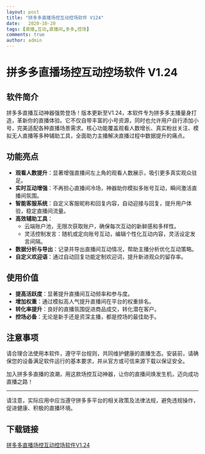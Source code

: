 ```yaml
---
layout: post
title: "拼多多直播场控互动控场软件 V124"
date:   2020-10-20
tags: [直播,互动,直播间,多多,控场]
comments: true
author: admin
---
```

# 拼多多直播场控互动控场软件 V1.24

## 软件简介

拼多多直播互动神器强势登场！版本更新至V1.24，本软件专为拼多多主播量身打造，革新你的直播体验。它不仅自带丰富的小号资源，同时也允许用户自行添加小号，完美适配各种直播场景需求。核心功能覆盖观看人数增长、真实粉丝关注、模拟无人直播等多种辅助工具，全面助力主播解决直播过程中数据提升的痛点。

## 功能亮点

- **观看人数提升**：显著增强直播间左上角的观看人数展示，吸引更多真实观众驻足。
- **实时互动增强**：不再担心直播间冷场，神器助你模拟多账号互动，瞬间激活直播间氛围。
- **智能客服系统**：自定义客服昵称和回复内容，自动迎接与回复，提升用户体验，稳定直播间流量。
- **高效辅助工具**：
    - 云端账户池，无限次获取账户，确保每次互动的新鲜感和多样性。
    - 灵活控制发言：随机或定向账号互动，编辑个性化互动内容，灵活设定发言间隔。
- **数据分析与导出**：记录并导出直播间互动情况，帮助主播分析优化互动策略。
- **自定义欢迎语**：通过自动回复功能定制欢迎词，提升新进观众的留存率。

## 使用价值

- **提高活跃度**：显著提升直播间互动频率和参与度。
- **增加权重**：通过模拟高人气提升直播间在平台的权重排名。
- **转化率提升**：良好的直播氛围促进商品成交，转化潜在客户。
- **控场必备**：无论是新手还是资深主播，都是控场的最佳助手。

## 注意事项

请合理合法使用本软件，遵守平台规则，共同维护健康的直播生态。安装前，请确保您的设备满足软件运行的基本要求，并从官方或可信来源下载以保证安全。

加入拼多多直播的浪潮，用这款场控互动神器，让你的直播间焕发生机，迈向成功直播之路！

---

请注意，实际应用中应当遵守拼多多平台的相关政策及法律法规，避免违规操作，促进健康、积极的直播环境。

## 下载链接

[拼多多直播场控互动控场软件V1.24](https://pan.quark.cn/s/b92c66ccb131)